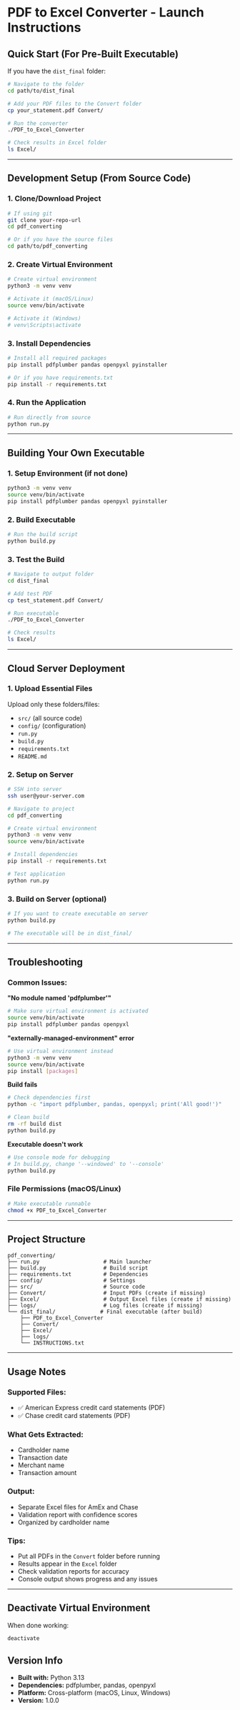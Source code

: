# PDF to Excel Converter - Launch Instructions

## Quick Start (For Pre-Built Executable)

If you have the `dist_final` folder:

```bash
# Navigate to the folder
cd path/to/dist_final

# Add your PDF files to the Convert folder
cp your_statement.pdf Convert/

# Run the converter
./PDF_to_Excel_Converter

# Check results in Excel folder
ls Excel/
```

---

## Development Setup (From Source Code)

### 1. Clone/Download Project

```bash
# If using git
git clone your-repo-url
cd pdf_converting

# Or if you have the source files
cd path/to/pdf_converting
```

### 2. Create Virtual Environment

```bash
# Create virtual environment
python3 -m venv venv

# Activate it (macOS/Linux)
source venv/bin/activate

# Activate it (Windows)
# venv\Scripts\activate
```

### 3. Install Dependencies

```bash
# Install all required packages
pip install pdfplumber pandas openpyxl pyinstaller

# Or if you have requirements.txt
pip install -r requirements.txt
```

### 4. Run the Application

```bash
# Run directly from source
python run.py
```

---

## Building Your Own Executable

### 1. Setup Environment (if not done)

```bash
python3 -m venv venv
source venv/bin/activate
pip install pdfplumber pandas openpyxl pyinstaller
```

### 2. Build Executable

```bash
# Run the build script
python build.py
```

### 3. Test the Build

```bash
# Navigate to output folder
cd dist_final

# Add test PDF
cp test_statement.pdf Convert/

# Run executable
./PDF_to_Excel_Converter

# Check results
ls Excel/
```

---

## Cloud Server Deployment

### 1. Upload Essential Files

Upload only these folders/files:

- `src/` (all source code)
- `config/` (configuration)
- `run.py`
- `build.py`
- `requirements.txt`
- `README.md`

### 2. Setup on Server

```bash
# SSH into server
ssh user@your-server.com

# Navigate to project
cd pdf_converting

# Create virtual environment
python3 -m venv venv
source venv/bin/activate

# Install dependencies
pip install -r requirements.txt

# Test application
python run.py
```

### 3. Build on Server (optional)

```bash
# If you want to create executable on server
python build.py

# The executable will be in dist_final/
```

---

## Troubleshooting

### Common Issues:

**"No module named 'pdfplumber'"**

```bash
# Make sure virtual environment is activated
source venv/bin/activate
pip install pdfplumber pandas openpyxl
```

**"externally-managed-environment" error**

```bash
# Use virtual environment instead
python3 -m venv venv
source venv/bin/activate
pip install [packages]
```

**Build fails**

```bash
# Check dependencies first
python -c "import pdfplumber, pandas, openpyxl; print('All good!')"

# Clean build
rm -rf build dist
python build.py
```

**Executable doesn't work**

```bash
# Use console mode for debugging
# In build.py, change '--windowed' to '--console'
python build.py
```

### File Permissions (macOS/Linux)

```bash
# Make executable runnable
chmod +x PDF_to_Excel_Converter
```

---

## Project Structure

```
pdf_converting/
├── run.py                    # Main launcher
├── build.py                  # Build script
├── requirements.txt          # Dependencies
├── config/                   # Settings
├── src/                      # Source code
├── Convert/                  # Input PDFs (create if missing)
├── Excel/                    # Output Excel files (create if missing)
├── logs/                     # Log files (create if missing)
└── dist_final/              # Final executable (after build)
    ├── PDF_to_Excel_Converter
    ├── Convert/
    ├── Excel/
    ├── logs/
    └── INSTRUCTIONS.txt
```

---

## Usage Notes

### Supported Files:

- ✅ American Express credit card statements (PDF)
- ✅ Chase credit card statements (PDF)

### What Gets Extracted:

- Cardholder name
- Transaction date
- Merchant name
- Transaction amount

### Output:

- Separate Excel files for AmEx and Chase
- Validation report with confidence scores
- Organized by cardholder name

### Tips:

- Put all PDFs in the `Convert` folder before running
- Results appear in the `Excel` folder
- Check validation reports for accuracy
- Console output shows progress and any issues

---

## Deactivate Virtual Environment

When done working:

```bash
deactivate
```

## Version Info

- **Built with:** Python 3.13
- **Dependencies:** pdfplumber, pandas, openpyxl
- **Platform:** Cross-platform (macOS, Linux, Windows)
- **Version:** 1.0.0
